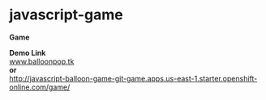 # javascript-game
<b>Game</b>

<b>Demo Link</b><br/>
<a href="http://balloonpop.tk">www.balloonpop.tk</a><br/>
<b>or</b><br/>
<a href="http://javascript-balloon-game-git-game.apps.us-east-1.starter.openshift-online.com/game/">http://javascript-balloon-game-git-game.apps.us-east-1.starter.openshift-online.com/game/</a>

